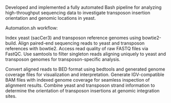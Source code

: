 Developed and implemented a fully automated Bash pipeline for analyzing high-throughput sequencing data to investigate transposon insertion orientation and genomic locations in yeast.

Automation.sh workflow:

Index yeast (sacCer3) and transposon reference genomes using bowtie2-build.
Align paired-end sequencing reads to yeast and transposon references with bowtie2.
Access read quality of raw FASTQ files via FastQC.
Use samtools to filter singleton reads aligning uniquely to yeast and transposon genomes for transposon-specific analysis.

Convert aligned reads to BED format using bedtools and generated genome coverage files for visualization and interpretation.
Generate IGV-compatible BAM files with indexed genome coverage for seamless inspection of alignment results.
Combine yeast and transposon strand information to determine the orientation of transposon insertions at genomic integration sites.

